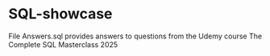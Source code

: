 # SQL-showcase

File Answers.sql provides answers to questions from the Udemy course The Complete SQL Masterclass 2025

